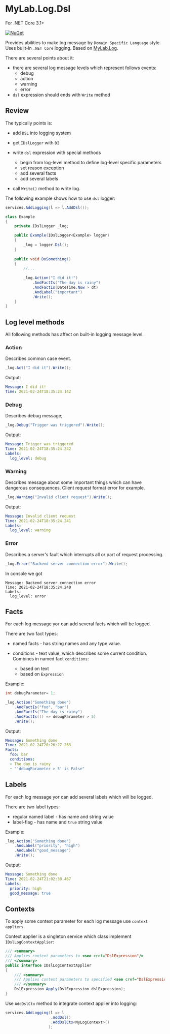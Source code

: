 # MyLab.Log.Dsl 

For .NET Core 3.1+

[![NuGet](https://img.shields.io/nuget/v/MyLab.Log.Dsl.svg)](https://www.nuget.org/packages/MyLab.Log.Dsl/)

Provides abilities to make log message by `Domain Specific Language` style. Uses built-in `.NET Core` logging. Based on [MyLab.Log](https://github.com/mylab-log/log).

There are several points about it:
* there are several log message levels which represent follows events: 
  * debug
  * action
  * warning
  * error 
* `dsl` expression should ends with `Write` method

## Review

The typically points is:

* add `DSL` into logging system

*  get `IDslLogger` with `DI`
* write `dsl` expression with special methods
  * begin from log-level method to define log-level specific parameters
  * set reason exception 
  * add several facts
  * add several labels
* call `Write()` method to write log.

The following example shows how to use `dsl` logger:

```C#
services.AddLogging(l => l.AddDsl());
```

```C#
class Example
{
    private IDslLogger _log;

    public Example(IDslLogger<Example> logger)
    {
        _log = logger.Dsl();
    }
    
    public void DoSomething()
    {
        //...
        
        _log.Action("I did it!")
            .AndFactIs("The day is rainy")
            .AndFactIs(DateTime.Now > dt)
            .AndLabel("important")
            .Write();
    }
}
```

## Log level methods

All following methods has affect on built-in logging message level.

### Action

Describes common case event.

```c#
_log.Act("I did it").Write();
```

Output:

```yaml
Message: I did it!
Time: 2021-02-24T18:35:24.142
```

### Debug

Describes debug message;

```c#
_log.Debug("Trigger was triggered").Write();
```

Output:

```yaml
Message: Trigger was triggered
Time: 2021-02-24T18:35:24.242
Labels:
  log_level: debug
```

### Warning

Describes message about some important things which can have dangerous consequences. Client request format error for example.

```c#
_log.Warning("Invalid client request").Write();
```

Output:

```yaml
Message: Invalid client request
Time: 2021-02-24T18:35:24.241
Labels:
  log_level: warning
```

### Error

Describes a server's fault which interrupts all or part of request processing.   

```C#
_log.Error("Backend server connection error").Write();
```

In console we got
```
Message: Backend server connection error
Time: 2021-02-24T18:35:24.240
Labels:
  log_level: error
```

## Facts

For each log message yoг can add several facts which will be logged. 

There are two fact types:

* named facts - has string names and any type value. 

* conditions - text value, which describes some current condition. Combines in named fact `conditions`:
  * based on text
  * based on `Expression`

Example:

```C#
int debugParameter= 1;

_log.Action("Something done")
    .AndFactIs("foo", "bar")
    .AndFactIs("The day is rainy")
    .AndFactIs(() => debugParameter > 5)
    .Write();
```

Output:

```yaml
Message: Something done
Time: 2021-02-24T20:26:27.263
Facts:
  foo: bar
  conditions:
  - The day is rainy
  - "'debugParameter > 5' is False"
```

## Labels

For each log message yoг can add several labels which will be logged.

There are two label types:

* regular named label - has name and string value
* label-flag - has name and `true` string value

Example:

```C#
_log.Action("Something done")
    .AndLabel("priority", "high")
    .AndLabel("good_message")
    .Write();
```

Output:

```yaml
Message: Something done
Time: 2021-02-24T21:02:30.467
Labels:
  priority: high
  good_message: true
```

## Contexts

To apply some context parameter for each log message use `context appliers`. 

Context applier is a singleton service which class implement `IDslLogContextApplier`:

```C#
/// <summary>
/// Applies context parameters to <see cref="DslExpression"/>
/// </summary>
public interface IDslLogContextApplier
{
    /// <summary>
    /// Applies context parameters to specified <see cref="DslExpression"/>
    /// </summary>
    DslExpression Apply(DslExpression dslExpression);
}
```

Use `AddDslCtx` method to integrate context applier into logging:

```C#
services.AddLogging(l => l
                    .AddDsl()
                    .AddDslCtx<MyLogContext>()
                   );
```


